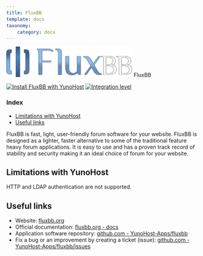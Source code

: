 ```yaml
---
title: FluxBB
template: docs
taxonomy:
    category: docs
---
```


<img src="/images/fluxbb_logo.png" height="80px" alt="FluxBB's logo"> FluxBB

[![Install FluxBB with YunoHost](https://install-app.yunohost.org/install-with-yunohost.png)](https://install-app.yunohost.org/?app=fluxbb) [![Integration level](https://dash.yunohost.org/integration/fluxbb.svg)](https://dash.yunohost.org/appci/app/fluxbb)

### Index

- [Limitations with YunoHost](#limitations-with-yunohost)
- [Useful links](#useful-links)

FluxBB is fast, light, user-friendly forum software for your website. FluxBB is designed as a lighter, faster alternative to some of the traditional feature heavy forum applications. It is easy to use and has a proven track record of stability and security making it an ideal choice of forum for your website.

## Limitations with YunoHost

HTTP and LDAP authentication are not supported.

## Useful links

+ Website: [fluxbb.org](https://fluxbb.org/)
+ Official documentation: [fluxbb.org - docs](https://fluxbb.org/docs/)
+ Application software repository: [github.com - YunoHost-Apps/fluxbb](https://github.com/YunoHost-Apps/fluxbb_ynh)
+ Fix a bug or an improvement by creating a ticket (issue): [github.com - YunoHost-Apps/fluxbb/issues](https://github.com/YunoHost-Apps/fluxbb_ynh/issues)
